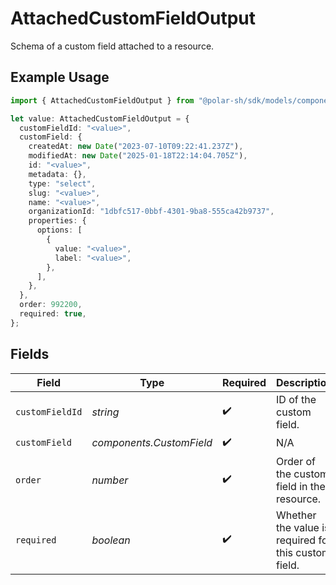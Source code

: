 # AttachedCustomFieldOutput

Schema of a custom field attached to a resource.

## Example Usage

```typescript
import { AttachedCustomFieldOutput } from "@polar-sh/sdk/models/components/attachedcustomfieldoutput.js";

let value: AttachedCustomFieldOutput = {
  customFieldId: "<value>",
  customField: {
    createdAt: new Date("2023-07-10T09:22:41.237Z"),
    modifiedAt: new Date("2025-01-18T22:14:04.705Z"),
    id: "<value>",
    metadata: {},
    type: "select",
    slug: "<value>",
    name: "<value>",
    organizationId: "1dbfc517-0bbf-4301-9ba8-555ca42b9737",
    properties: {
      options: [
        {
          value: "<value>",
          label: "<value>",
        },
      ],
    },
  },
  order: 992200,
  required: true,
};
```

## Fields

| Field                                                | Type                                                 | Required                                             | Description                                          |
| ---------------------------------------------------- | ---------------------------------------------------- | ---------------------------------------------------- | ---------------------------------------------------- |
| `customFieldId`                                      | *string*                                             | :heavy_check_mark:                                   | ID of the custom field.                              |
| `customField`                                        | *components.CustomField*                             | :heavy_check_mark:                                   | N/A                                                  |
| `order`                                              | *number*                                             | :heavy_check_mark:                                   | Order of the custom field in the resource.           |
| `required`                                           | *boolean*                                            | :heavy_check_mark:                                   | Whether the value is required for this custom field. |
